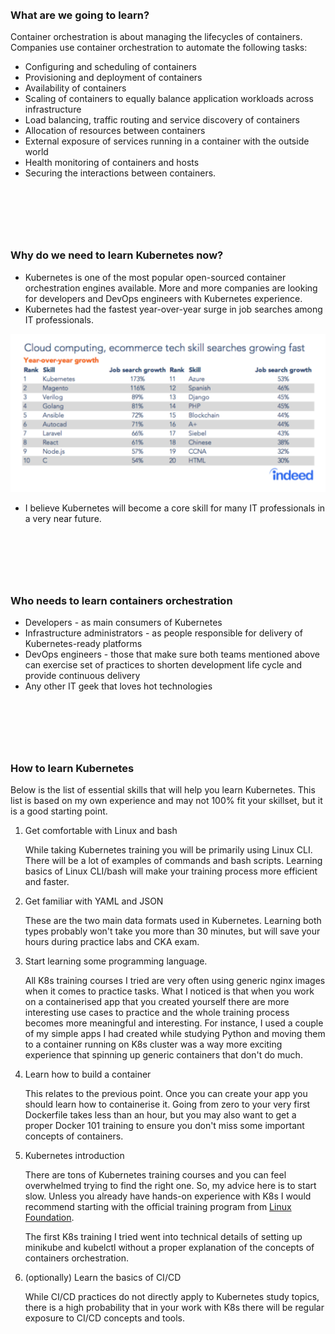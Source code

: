 

### <a name="what" style="padding-top:90px; display:inline-block;">What are we going to learn?</a>

Container orchestration is about managing the lifecycles of containers. Companies use container orchestration to automate the following tasks:

* Configuring and scheduling of containers
* Provisioning and deployment of containers
* Availability of containers
* Scaling of containers to equally balance application workloads across infrastructure
* Load balancing, traffic routing and service discovery of containers
* Allocation of resources between containers
* External exposure of services running in a container with the outside world
* Health monitoring of containers and hosts
* Securing the interactions between containers.



### <a name="why" style="padding-top:90px; display:inline-block;">Why do we need to learn Kubernetes now?</a>

* Kubernetes is one of the most popular open-sourced container orchestration engines available. More and more companies are looking for developers and DevOps engineers with Kubernetes experience. 
* Kubernetes had the fastest year-over-year surge in job searches among IT professionals.

<img src="/static/image/jobs-graph.png" style="max-width: 100%;">

* I believe Kubernetes will become a core skill for many IT professionals in a very near future. 

### <a name="who" style="padding-top:90px; display:inline-block;">Who needs to learn containers orchestration</a>

* Developers - as main consumers of Kubernetes
* Infrastructure administrators - as people responsible for delivery of Kubernetes-ready platforms 
* DevOps engineers - those that make sure both teams mentioned above can exercise set of practices to shorten development life cycle and provide continuous delivery
* Any other IT geek that loves hot technologies 

### <a name="how" style="padding-top:90px; display:inline-block;">How to learn Kubernetes</a>
Below is the list of essential skills that will help you learn Kubernetes. This list is based on my own experience and may not 100% fit your skillset, but it is a good starting point. 

1. Get comfortable with Linux and bash

    While taking Kubernetes training you will be primarily using Linux CLI. There will be a lot of examples of commands and bash scripts. Learning basics of Linux CLI/bash will make your training process more efficient and faster.

2. Get familiar with YAML and JSON

    These are the two main data formats used in Kubernetes. Learning both types probably won't take you more than 30 minutes, but will save your hours during practice labs and CKA exam. 

3. Start learning some programming language. 

    All K8s training courses I tried are very often using generic nginx images when it comes to practice tasks. What I noticed is that when you work on a containerised app that you created yourself there are more interesting use cases to practice and the whole training process becomes more meaningful and interesting. For instance, I used a couple of my simple apps I had created while studying Python and moving them to a container running on K8s cluster was a way more exciting experience that spinning up generic containers that don't do much. 

4. Learn how to build a container

    This relates to the previous point. Once you can create your app you should learn how to containerise it. Going from zero to your very first Dockerfile takes less than an hour, but you may also want to get a proper Docker 101 training to ensure you don't miss some important concepts of containers. 

5. Kubernetes introduction

    There are tons of Kubernetes training courses and you can feel overwhelmed trying to find the right one. So, my advice here is to start slow. Unless you already have hands-on experience with K8s I would recommend starting with the official training program from [Linux Foundation](https://www.linuxfoundation.org).

    The first K8s training I tried went into technical details of setting up minikube and kubelctl without a proper explanation of the concepts of containers orchestration.  

    
5. (optionally) Learn the basics of CI/CD

    While CI/CD practices do not directly apply to Kubernetes study topics, there is a high probability that in your work with K8s there will be regular exposure to CI/CD concepts and tools.

